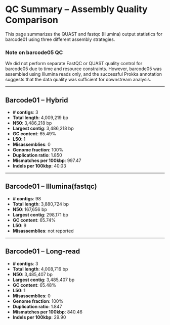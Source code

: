# QC Summary – Assembly Quality Comparison

This page summarizes the QUAST and fastqc (Illumina) output statistics for barcode01 using three different assembly strategies.

### Note on barcode05 QC

We did not perform separate FastQC or QUAST quality control for barcode05 due to time and resource constraints.  However, barcode05 was assembled using Illumina reads only, and the successful Prokka annotation suggests that the data quality was sufficient for downstream analysis.

---

## Barcode01 – Hybrid 

- **# contigs**: 3  
- **Total length**: 4,009,219 bp  
- **N50**: 3,486,218 bp  
- **Largest contig**: 3,486,218 bp  
- **GC content**: 65.49%  
- **L50**: 1  
- **Misassemblies**: 0  
- **Genome fraction**: 100%  
- **Duplication ratio**: 1.850  
- **Mismatches per 100kbp**: 997.47  
- **Indels per 100kbp**: 40.03  


---

## Barcode01 – Illumina(fastqc)

- **# contigs**: 98  
- **Total length**: 3,880,724 bp  
- **N50**: 167,656 bp  
- **Largest contig**: 298,171 bp  
- **GC content**: 65.74%  
- **L50**: 9  
- **Misassemblies**: not reported  


---

## Barcode01 – Long-read

- **# contigs**: 3  
- **Total length**: 4,008,716 bp  
- **N50**: 3,485,407 bp  
- **Largest contig**: 3,485,407 bp  
- **GC content**: 65.48%  
- **L50**: 1  
- **Misassemblies**: 0  
- **Genome fraction**: 100%  
- **Duplication ratio**: 1.847  
- **Mismatches per 100kbp**: 840.46  
- **Indels per 100kbp**: 29.90  

